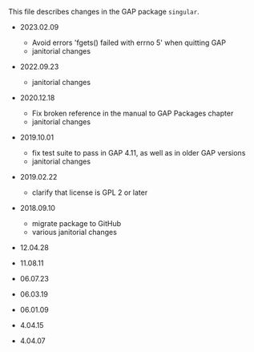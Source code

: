 This file describes changes in the GAP package `singular`.

- 2023.02.09
  - Avoid errors 'fgets() failed with errno 5' when quitting GAP
  - janitorial changes

- 2022.09.23
  - janitorial changes

- 2020.12.18
  - Fix broken reference in the manual to GAP Packages chapter
  - janitorial changes

- 2019.10.01

  - fix test suite to pass in GAP 4.11, as well as in older GAP versions
  - janitorial changes

- 2019.02.22

  - clarify that license is GPL 2 or later

- 2018.09.10

  - migrate package to GitHub
  - various janitorial changes

- 12.04.28

- 11.08.11

- 06.07.23

- 06.03.19

- 06.01.09

- 4.04.15

- 4.04.07

